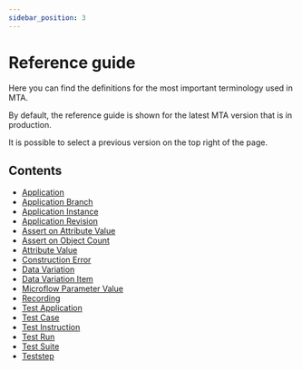 ```yaml
---
sidebar_position: 3
---
```


# Reference guide

Here you can find the definitions for the most important terminology used in MTA.

By default, the reference guide is shown for the latest MTA version that is in production. 

It is possible to select a previous version on the top right of the page.

## Contents

- [Application](application)
- [Application Branch](application-branch)
- [Application Instance](application-instance)
- [Application Revision](application-revision)
- [Assert on Attribute Value](assert-attribute-value)
- [Assert on Object Count](assert-object-count)
- [Attribute Value](attribute-value)
- [Construction Error](construction-error)
- [Data Variation](datavariation)
- [Data Variation Item](datavariation-item)
- [Microflow Parameter Value](microflow-parameter-value)
- [Recording](recording)
- [Test Application](test-application)
- [Test Case](test-case)
- [Test Instruction](test-instruction)
- [Test Run](test-run)
- [Test Suite](test-suite)
- [Teststep](Teststep/)